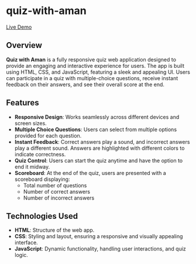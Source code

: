 # quiz-with-aman
[Live Demo](https://quizwithaman.netlify.app/)

## Overview

**Quiz with Aman** is a fully responsive quiz web application designed to provide an engaging and interactive experience for users. The app is built using HTML, CSS, and JavaScript, featuring a sleek and appealing UI. Users can participate in a quiz with multiple-choice questions, receive instant feedback on their answers, and see their overall score at the end.

## Features

- **Responsive Design**: Works seamlessly across different devices and screen sizes.
- **Multiple Choice Questions**: Users can select from multiple options provided for each question.
- **Instant Feedback**: Correct answers play a sound, and incorrect answers play a different sound. Answers are highlighted with different colors to indicate correctness.
- **Quiz Control**: Users can start the quiz anytime and have the option to end it midway.
- **Scoreboard**: At the end of the quiz, users are presented with a scoreboard displaying:
  - Total number of questions
  - Number of correct answers
  - Number of incorrect answers

## Technologies Used

- **HTML**: Structure of the web app.
- **CSS**: Styling and layout, ensuring a responsive and visually appealing interface.
- **JavaScript**: Dynamic functionality, handling user interactions, and quiz logic.
